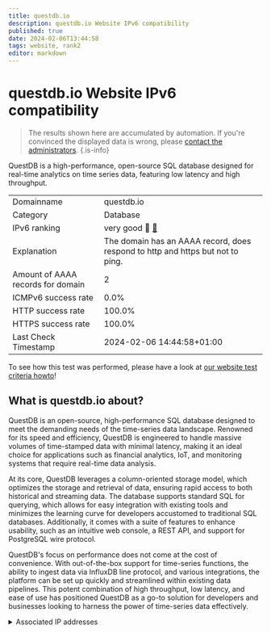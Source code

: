 ```yaml
---
title: questdb.io
description: questdb.io Website IPv6 compatibility
published: true
date: 2024-02-06T13:44:58
tags: website, rank2
editor: markdown
---
```


# questdb.io Website IPv6 compatibility

> The results shown here are accumulated by automation. If you're convinced the displayed data is wrong, please [contact the administrators](/howto/chat). 
{.is-info}

QuestDB is a high-performance, open-source SQL database designed for real-time analytics on time series data, featuring low latency and high throughput.


|   |   |
| - | - |
| Domainname | questdb.io
| Category | Database |
| IPv6 ranking | very good :2nd_place_medal: [🔗](/howto/ranking) |
| Explanation | The domain has an AAAA record, does respond to http and https but not to ping. |
| Amount of AAAA records for domain | 2 |
| ICMPv6 success rate | 0.0%|
| HTTP success rate | 100.0% |
| HTTPS success rate | 100.0% |
| Last Check Timestamp | 2024-02-06 14:44:58+01:00 |

To see how this test was performed, please have a look at [our website test criteria howto](/howto/testcriteria/website)!


## What is questdb.io about?
QuestDB is an open-source, high-performance SQL database designed to meet the demanding needs of the time-series data landscape. Renowned for its speed and efficiency, QuestDB is engineered to handle massive volumes of time-stamped data with minimal latency, making it an ideal choice for applications such as financial analytics, IoT, and monitoring systems that require real-time data analysis.

At its core, QuestDB leverages a column-oriented storage model, which optimizes the storage and retrieval of data, ensuring rapid access to both historical and streaming data. The database supports standard SQL for querying, which allows for easy integration with existing tools and minimizes the learning curve for developers accustomed to traditional SQL databases. Additionally, it comes with a suite of features to enhance usability, such as an intuitive web console, a REST API, and support for PostgreSQL wire protocol.

QuestDB's focus on performance does not come at the cost of convenience. With out-of-the-box support for time-series functions, the ability to ingest data via InfluxDB line protocol, and various integrations, the platform can be set up quickly and streamlined within existing data pipelines. This potent combination of high throughput, low latency, and ease of use has positioned QuestDB as a go-to solution for developers and businesses looking to harness the power of time-series data effectively.



<details>
<summary>Associated IP addresses</summary>

2a05:d014:275:cb00::c8

2a05:d014:275:cb02::c8

</details>

